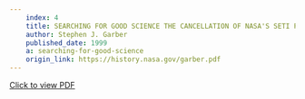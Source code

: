 ```yaml
---
    index: 4
    title: SEARCHING FOR GOOD SCIENCE THE CANCELLATION OF NASA'S SETI PROGRAM
    author: Stephen J. Garber
    published_date: 1999
    a: searching-for-good-science
    origin_link: https://history.nasa.gov/garber.pdf
---
```

[Click to view PDF](https://history.nasa.gov/garber.pdf)